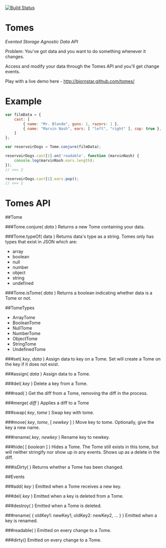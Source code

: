 [![Build Status](https://travis-ci.org/Wizcorp/node-tomes.png)](https://travis-ci.org/Wizcorp/node-tomes)

Tomes
=========

*Evented Storage Agnostic Data API*

Problem: You've got data and you want to do something whenever it changes.

Access and modify your data through the Tomes API and you'll get change events.

Play with a live demo here - http://bjornstar.github.com/tomes/

Example
=======
```javascript
var filmData = {
	cast: [
		{ name: "Mr. Blonde", guns: 1, razors: 1 },
		{ name: "Marvin Nash", ears: [ "left", "right" ], cop: true },
	]
};

var reservoirDogs = Tome.conjure(filmData);

reservoirDogs.cast[1].on('readable', function (marvinNash) {
	console.log(marvinNash.ears.length);
});
// >>> 2

reservoirDogs.cast[1].ears.pop();
// >>> 1
```

Tomes API
=========

##Tome

###Tome.conjure( *data* )
Returns a new Tome containing your data.

###Tome.typeOf( data )
Returns data's type as a string. Tomes only has types that exist in JSON which are:

 - array
 - boolean
 - null
 - number
 - object
 - string
 - undefined

###Tome.isTome( *data* )
Returns a boolean indicating whether data is a Tome or not.

##TomeTypes
 - ArrayTome
 - BooleanTome
 - NullTome
 - NumberTome
 - ObjectTome
 - StringTome
 - UndefinedTome

###set( *key*, *data* )
Assign data to key on a Tome. Set will create a Tome on the key if it does not exist.

###assign( *data* )
Assign data to a Tome.

###del( *key* )
Delete a key from a Tome.

###read( )
Get the diff from a Tome, removing the diff in the process.

###merge( *diff* )
Applies a diff to a Tome

###swap( *key*, *tome* )
Swap key with tome.

###move( *key*, *tome*, [ *newkey* ] )
Move key to tome. Optionally, give the key a new name.

###rename( *key*, *newkey* )
Rename key to newkey.

###hide( [ *boolean* ] )
Hides a Tome. The Tome still exists in this tome, but will neither stringify nor show up in any events. Shows up as a delete in the diff.

###isDirty( )
Returns whether a Tome has been changed.

##Events

###add( *key* )
Emitted when a Tome receives a new key.

###del( *key* )
Emitted when a key is deleted from a Tome.

###destroy( )
Emitted when a Tome is deleted.

###rename( { oldKey1: newKey1, oldKey2: newKey2, ... } )
Emitted when a key is renamed.

###readable( )
Emitted on every change to a Tome. 

###dirty()
Emitted on every change to a Tome.
